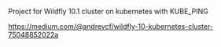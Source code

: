 Project for Wildfly 10.1 cluster on kubernetes with KUBE_PING

https://medium.com/@andrevcf/wildfly-10-kubernetes-cluster-75048852022a